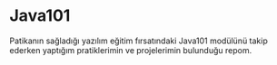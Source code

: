 # Java101
Patikanın sağladığı yazılım eğitim fırsatındaki Java101 modülünü takip ederken yaptığım pratiklerimin ve projelerimin bulunduğu repom.
